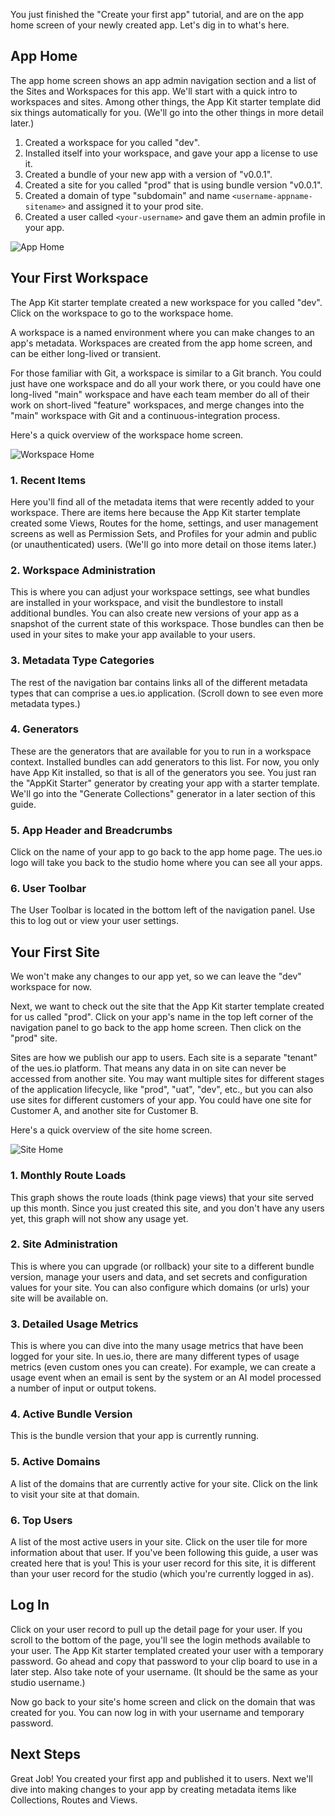 You just finished the "Create your first app" tutorial, and are on the app home screen of your newly created app. Let's dig in to what's here.

## App Home

The app home screen shows an app admin navigation section and a list of the Sites and Workspaces for this app. We'll start with a quick intro to workspaces and sites. Among other things, the App Kit starter template did six things automatically for you. (We'll go into the other things in more detail later.)

1. Created a workspace for you called "dev".
2. Installed itself into your workspace, and gave your app a license to use it.
3. Created a bundle of your new app with a version of "v0.0.1".
4. Created a site for you called "prod" that is using bundle version "v0.0.1".
5. Created a domain of type "subdomain" and name `<username-appname-sitename>` and assigned it to your prod site.
6. Created a user called `<your-username>` and gave them an admin profile in your app.

![App Home](./app_home.png "The app home screen")

## Your First Workspace

The App Kit starter template created a new workspace for you called "dev". Click on the workspace to go to the workspace home.

A workspace is a named environment where you can make changes to an app's metadata. Workspaces are created from the app home screen, and can be either long-lived or transient.

For those familiar with Git, a workspace is similar to a Git branch. You could just have one workspace and do all your work there, or you could have one long-lived "main" workspace and have each team member do all of their work on short-lived "feature" workspaces, and merge changes into the "main" workspace with Git and a continuous-integration process.

Here's a quick overview of the workspace home screen.

![Workspace Home](./workspace_home.png "The workspace home screen")

### 1. Recent Items

Here you'll find all of the metadata items that were recently added to your workspace. There are items here because the App Kit starter template created some Views, Routes for the home, settings, and user management screens as well as Permission Sets, and Profiles for your admin and public (or unauthenticated) users. (We'll go into more detail on those items later.)

### 2. Workspace Administration

This is where you can adjust your workspace settings, see what bundles are installed in your workspace, and visit the bundlestore to install additional bundles. You can also create new versions of your app as a snapshot of the current state of this workspace. Those bundles can then be used in your sites to make your app available to your users.

### 3. Metadata Type Categories

The rest of the navigation bar contains links all of the different metadata types that can comprise a ues.io application. (Scroll down to see even more metadata types.)

### 4. Generators

These are the generators that are available for you to run in a workspace context. Installed bundles can add generators to this list. For now, you only have App Kit installed, so that is all of the generators you see. You just ran the "AppKit Starter" generator by creating your app with a starter template. We'll go into the "Generate Collections" generator in a later section of this guide.

### 5. App Header and Breadcrumbs

Click on the name of your app to go back to the app home page. The ues.io logo will take you back to the studio home where you can see all your apps.

### 6. User Toolbar

The User Toolbar is located in the bottom left of the navigation panel. Use this to log out or view your user settings.

## Your First Site

We won't make any changes to our app yet, so we can leave the "dev" workspace for now.

Next, we want to check out the site that the App Kit starter template created for us called "prod". Click on your app's name in the top left corner of the navigation panel to go back to the app home screen. Then click on the "prod" site.

Sites are how we publish our app to users. Each site is a separate "tenant" of the ues.io platform. That means any data in on site can never be accessed from another site. You may want multiple sites for different stages of the application lifecycle, like "prod", "uat", "dev", etc., but you can also use sites for different customers of your app. You could have one site for Customer A, and another site for Customer B.

Here's a quick overview of the site home screen.

![Site Home](./site_home.png "The site home screen")

### 1. Monthly Route Loads

This graph shows the route loads (think page views) that your site served up this month. Since you just created this site, and you don't have any users yet, this graph will not show any usage yet.

### 2. Site Administration

This is where you can upgrade (or rollback) your site to a different bundle version, manage your users and data, and set secrets and configuration values for your site. You can also configure which domains (or urls) your site will be available on.

### 3. Detailed Usage Metrics

This is where you can dive into the many usage metrics that have been logged for your site. In ues.io, there are many different types of usage metrics (even custom ones you can create). For example, we can create a usage event when an email is sent by the system or an AI model processed a number of input or output tokens.

### 4. Active Bundle Version

This is the bundle version that your app is currently running.

### 5. Active Domains

A list of the domains that are currently active for your site. Click on the link to visit your site at that domain.

### 6. Top Users

A list of the most active users in your site. Click on the user tile for more information about that user. If you've been following this guide, a user was created here that is you! This is your user record for this site, it is different than your user record for the studio (which you're currently logged in as).

## Log In

Click on your user record to pull up the detail page for your user. If you scroll to the bottom of the page, you'll see the login methods available to your user. The App Kit starter templated created your user with a temporary password. Go ahead and copy that password to your clip board to use in a later step. Also take note of your username. (It should be the same as your studio username.)

Now go back to your site's home screen and click on the domain that was created for you. You can now log in with your username and temporary password.

## Next Steps

Great Job! You created your first app and published it to users. Next we'll dive into making changes to your app by creating metadata items like Collections, Routes and Views.
